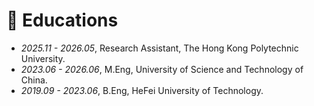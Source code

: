 # 📖 Educations
- *2025.11 - 2026.05*, Research Assistant, The Hong Kong Polytechnic University.
- *2023.06 - 2026.06*, M.Eng, University of Science and Technology of China.
- *2019.09 - 2023.06*, B.Eng, HeFei University of Technology.

